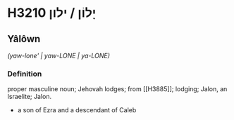 # H3210 יָלוֹן / ילון

## Yâlôwn

_(yaw-lone' | yaw-LONE | ya-LONE)_

### Definition

proper masculine noun; Jehovah lodges; from [[H3885]]; lodging; Jalon, an Israelite; Jalon.

- a son of Ezra and a descendant of Caleb
